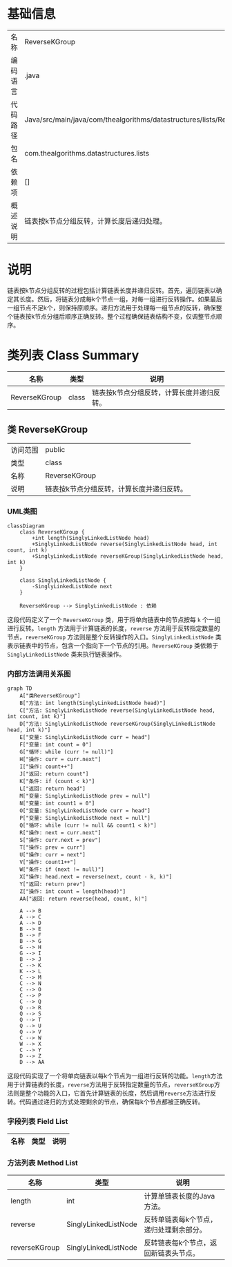 # 基础信息

|      |      |
|------|------|
| 名称 | ReverseKGroup |
| 编码语言 | .java |
| 代码路径 | Java/src/main/java/com/thealgorithms/datastructures/lists/ReverseKGroup.java |
| 包名 | com.thealgorithms.datastructures.lists |
| 依赖项 | [] |
| 概述说明 | 链表按k节点分组反转，计算长度后递归处理。 |

# 说明

链表按k节点分组反转的过程包括计算链表长度并递归反转。首先，遍历链表以确定其长度。然后，将链表分成每k个节点一组，对每一组进行反转操作。如果最后一组节点不足k个，则保持原顺序。递归方法用于处理每一组节点的反转，确保整个链表按k节点分组后顺序正确反转。整个过程确保链表结构不变，仅调整节点顺序。

# 类列表 Class Summary

| 名称   | 类型  | 说明 |
|-------|------|-------------|
| ReverseKGroup | class | 链表按k节点分组反转，计算长度并递归反转。 |



## 类 ReverseKGroup

|      |      |
|------|------|
| 访问范围 | public |
| 类型 | class |
| 名称 | ReverseKGroup |
| 说明 | 链表按k节点分组反转，计算长度并递归反转。 |


### UML类图

```mermaid
classDiagram
    class ReverseKGroup {
        +int length(SinglyLinkedListNode head)
        +SinglyLinkedListNode reverse(SinglyLinkedListNode head, int count, int k)
        +SinglyLinkedListNode reverseKGroup(SinglyLinkedListNode head, int k)
    }

    class SinglyLinkedListNode {
        -SinglyLinkedListNode next
    }

    ReverseKGroup --> SinglyLinkedListNode : 依赖
```

这段代码定义了一个 `ReverseKGroup` 类，用于将单向链表中的节点按每 `k` 个一组进行反转。`length` 方法用于计算链表的长度，`reverse` 方法用于反转指定数量的节点，`reverseKGroup` 方法则是整个反转操作的入口。`SinglyLinkedListNode` 类表示链表中的节点，包含一个指向下一个节点的引用。`ReverseKGroup` 类依赖于 `SinglyLinkedListNode` 类来执行链表操作。


### 内部方法调用关系图

```mermaid
graph TD
    A["类ReverseKGroup"]
    B["方法: int length(SinglyLinkedListNode head)"]
    C["方法: SinglyLinkedListNode reverse(SinglyLinkedListNode head, int count, int k)"]
    D["方法: SinglyLinkedListNode reverseKGroup(SinglyLinkedListNode head, int k)"]
    E["变量: SinglyLinkedListNode curr = head"]
    F["变量: int count = 0"]
    G["循环: while (curr != null)"]
    H["操作: curr = curr.next"]
    I["操作: count++"]
    J["返回: return count"]
    K["条件: if (count < k)"]
    L["返回: return head"]
    M["变量: SinglyLinkedListNode prev = null"]
    N["变量: int count1 = 0"]
    O["变量: SinglyLinkedListNode curr = head"]
    P["变量: SinglyLinkedListNode next = null"]
    Q["循环: while (curr != null && count1 < k)"]
    R["操作: next = curr.next"]
    S["操作: curr.next = prev"]
    T["操作: prev = curr"]
    U["操作: curr = next"]
    V["操作: count1++"]
    W["条件: if (next != null)"]
    X["操作: head.next = reverse(next, count - k, k)"]
    Y["返回: return prev"]
    Z["操作: int count = length(head)"]
    AA["返回: return reverse(head, count, k)"]

    A --> B
    A --> C
    A --> D
    B --> E
    B --> F
    B --> G
    G --> H
    G --> I
    B --> J
    C --> K
    K --> L
    C --> M
    C --> N
    C --> O
    C --> P
    C --> Q
    Q --> R
    Q --> S
    Q --> T
    Q --> U
    Q --> V
    C --> W
    W --> X
    C --> Y
    D --> Z
    D --> AA
```

这段代码实现了一个将单向链表以每k个节点为一组进行反转的功能。`length`方法用于计算链表的长度，`reverse`方法用于反转指定数量的节点，`reverseKGroup`方法则是整个功能的入口，它首先计算链表的长度，然后调用`reverse`方法进行反转。代码通过递归的方式处理剩余的节点，确保每k个节点都被正确反转。

### 字段列表 Field List

| 名称  | 类型  | 说明 |
|-------|-------|------|

### 方法列表 Method List

| 名称  | 类型  | 说明 |
|-------|-------|------|
| length | int | 计算单链表长度的Java方法。 |
| reverse | SinglyLinkedListNode | 反转单链表每k个节点，递归处理剩余部分。 |
| reverseKGroup | SinglyLinkedListNode | 反转链表每k个节点，返回新链表头节点。 |




